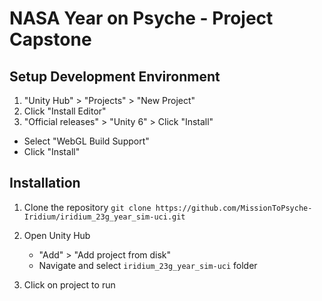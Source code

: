 # NASA Year on Psyche - Project Capstone
## Setup Development Environment
1. "Unity Hub" > "Projects" > "New Project"
2. Click "Install Editor"
3. "Official releases" > "Unity 6" > Click "Install"
  - Select "WebGL Build Support"
  - Click "Install"

## Installation
1. Clone the repository
   `git clone https://github.com/MissionToPsyche-Iridium/iridium_23g_year_sim-uci.git`
   
2. Open Unity Hub 
   - "Add" > "Add project from disk"
   - Navigate and select `iridium_23g_year_sim-uci` folder
  
3. Click on project to run
